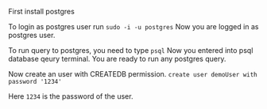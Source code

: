 First install postgres

To login as postgres user run
`sudo -i -u postgres`
Now you are logged in as postgres user.


To run query to postgres, you need to type
`psql`
Now you entered into psql database qeury terminal.
You are ready to run any postgres query.

Now create an user with CREATEDB permission. 
`create user demoUser with password '1234'`

Here `1234` is the password of the user.
